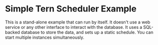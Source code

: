 # Simple Tern Scheduler Example

This is a stand-alone example that can run by itself.  It doesn't use a web service or any other interface to interact with the database.  It uses a SQL-backed database to store the data, and sets up a static schedule.  You can start multiple instances simultaneously.

